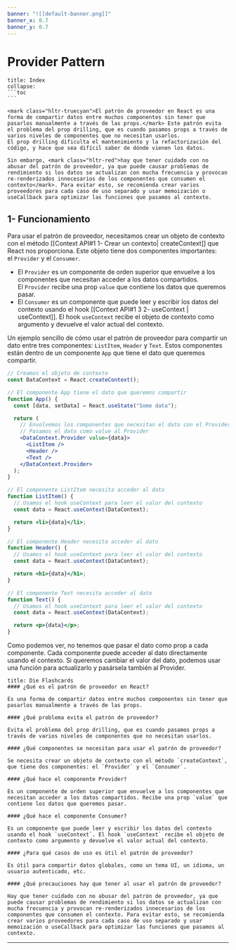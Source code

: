 ```yaml
---
banner: "![[default-banner.png]]"
banner_x: 0.7
banner_y: 0.7
---
```


# Provider Pattern 

````ad-info
title: Index
collapse: 
```toc
```

````

````ad-abstract
<mark class="hltr-truecyan">El patrón de proveedor en React es una forma de compartir datos entre muchos componentes sin tener que pasarlos manualmente a través de las props.</mark> Este patrón evita el problema del prop drilling, que es cuando pasamos props a través de varios niveles de componentes que no necesitan usarlos. 
El prop drilling dificulta el mantenimiento y la refactorización del código, y hace que sea difícil saber de dónde vienen los datos.

Sin embargo, <mark class="hltr-red">hay que tener cuidado con no abusar del patrón de proveedor, ya que puede causar problemas de rendimiento si los datos se actualizan con mucha frecuencia y provocan re-renderizados innecesarios de los componentes que consumen el contexto</mark>. Para evitar esto, se recomienda crear varios proveedores para cada caso de uso separado y usar memoización o useCallback para optimizar las funciones que pasamos al contexto.
````
## 1-  Funcionamiento
Para usar el patrón de proveedor, necesitamos crear un objeto de contexto con el método [[Context API#1 1- Crear un contexto| createContext]] que React nos proporciona. Este objeto tiene dos componentes importantes: el `Provider` y el `Consumer`. 

- El `Provider` es un componente de orden superior que envuelve a los componentes que necesitan acceder a los datos compartidos. El `Provider` recibe una prop `value` que contiene los datos que queremos pasar. 
- El `Consumer` es un componente que puede leer y escribir los datos del contexto usando el hook [[Context API#1 3 2- useContext | useContext]]. El hook `useContext` recibe el objeto de contexto como argumento y devuelve el valor actual del contexto.

Un ejemplo sencillo de cómo usar el patrón de proveedor para compartir un dato entre tres componentes: `ListItem`, `Header` y `Text`. Estos componentes están dentro de un componente `App` que tiene el dato que queremos compartir.

```jsx file:"👾Ejemplo de Provider" hl:2,11-15,22,30,38error:
// Creamos el objeto de contexto
const DataContext = React.createContext();

// El componente App tiene el dato que queremos compartir
function App() {
  const [data, setData] = React.useState("Some data");

  return (
    // Envolvemos los componentes que necesitan el dato con el Provider
    // Pasamos el dato como value al Provider
    <DataContext.Provider value={data}>
      <ListItem />
      <Header />
      <Text />
    </DataContext.Provider>
  );
}

// El componente ListItem necesita acceder al dato
function ListItem() {
  // Usamos el hook useContext para leer el valor del contexto
  const data = React.useContext(DataContext);

  return <li>{data}</li>;
}

// El componente Header necesita acceder al dato
function Header() {
  // Usamos el hook useContext para leer el valor del contexto
  const data = React.useContext(DataContext);

  return <h1>{data}</h1>;
}

// El componente Text necesita acceder al dato
function Text() {
  // Usamos el hook useContext para leer el valor del contexto
  const data = React.useContext(DataContext);

  return <p>{data}</p>;
}
```
Como podemos ver, no tenemos que pasar el dato como prop a cada componente. Cada componente puede acceder al dato directamente usando el contexto. Si queremos cambiar el valor del dato, podemos usar una función para actualizarlo y pasársela también al Provider.

```ad-warning
title: Die Flashcards
#### ¿Qué es el patrón de proveedor en React?

Es una forma de compartir datos entre muchos componentes sin tener que pasarlos manualmente a través de las props.

#### ¿Qué problema evita el patrón de proveedor?

Evita el problema del prop drilling, que es cuando pasamos props a través de varios niveles de componentes que no necesitan usarlos.

#### ¿Qué componentes se necesitan para usar el patrón de proveedor?

Se necesita crear un objeto de contexto con el método `createContext`, que tiene dos componentes: el `Provider` y el `Consumer`.

#### ¿Qué hace el componente Provider?

Es un componente de orden superior que envuelve a los componentes que necesitan acceder a los datos compartidos. Recibe una prop `value` que contiene los datos que queremos pasar.

#### ¿Qué hace el componente Consumer?

Es un componente que puede leer y escribir los datos del contexto usando el hook `useContext`. El hook `useContext` recibe el objeto de contexto como argumento y devuelve el valor actual del contexto.

#### ¿Para qué casos de uso es útil el patrón de proveedor?

Es útil para compartir datos globales, como un tema UI, un idioma, un usuario autenticado, etc.

#### ¿Qué precauciones hay que tener al usar el patrón de proveedor?

Hay que tener cuidado con no abusar del patrón de proveedor, ya que puede causar problemas de rendimiento si los datos se actualizan con mucha frecuencia y provocan re-renderizados innecesarios de los componentes que consumen el contexto. Para evitar esto, se recomienda crear varios proveedores para cada caso de uso separado y usar memoización o useCallback para optimizar las funciones que pasamos al contexto.
```
<hr>



